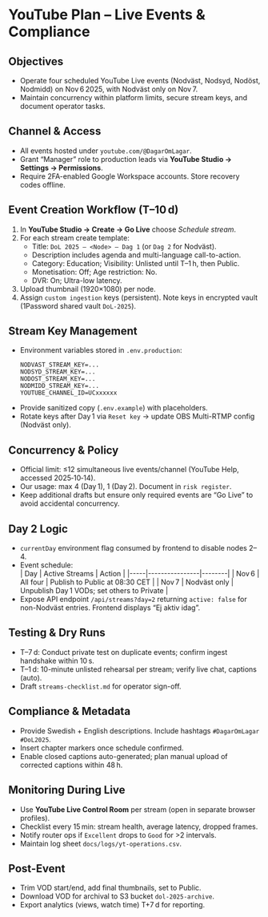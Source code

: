 # YouTube Plan – Live Events & Compliance

## Objectives
- Operate four scheduled YouTube Live events (Nodväst, Nodsyd, Nodöst, Nodmidd) on Nov 6 2025, with Nodväst only on Nov 7.  
- Maintain concurrency within platform limits, secure stream keys, and document operator tasks.

## Channel & Access
- All events hosted under `youtube.com/@DagarOmLagar`.  
- Grant “Manager” role to production leads via **YouTube Studio → Settings → Permissions**.  
- Require 2FA-enabled Google Workspace accounts. Store recovery codes offline.

## Event Creation Workflow (T–10 d)
1. In **YouTube Studio → Create → Go Live** choose *Schedule stream*.
2. For each stream create template:
   - Title: `DoL 2025 – <Node> – Dag 1` (or `Dag 2` for Nodväst).  
   - Description includes agenda and multi-language call-to-action.  
   - Category: Education; Visibility: Unlisted until T–1 h, then Public.  
   - Monetisation: Off; Age restriction: No.  
   - DVR: On; Ultra-low latency.  
3. Upload thumbnail (1920×1080) per node.  
4. Assign `custom ingestion` keys (persistent). Note keys in encrypted vault (1Password shared vault `DoL-2025`).

## Stream Key Management
- Environment variables stored in `.env.production`:
  ```
  NODVAST_STREAM_KEY=...
  NODSYD_STREAM_KEY=...
  NODOST_STREAM_KEY=...
  NODMIDD_STREAM_KEY=...
  YOUTUBE_CHANNEL_ID=UCxxxxxx
  ```
- Provide sanitized copy (`.env.example`) with placeholders.
- Rotate keys after Day 1 via `Reset key` → update OBS Multi-RTMP config (Nodväst only).

## Concurrency & Policy
- Official limit: ≤12 simultaneous live events/channel (YouTube Help, accessed 2025‑10‑14).  
- Our usage: max 4 (Day 1), 1 (Day 2). Document in `risk register`.  
- Keep additional drafts but ensure only required events are “Go Live” to avoid accidental concurrency.

## Day 2 Logic
- `currentDay` environment flag consumed by frontend to disable nodes 2–4.  
- Event schedule:  
  | Day | Active Streams | Action |
  |-----|----------------|--------|
  | Nov 6 | All four | Publish to Public at 08:30 CET |
  | Nov 7 | Nodväst only | Unpublish Day 1 VODs; set others to Private |
- Expose API endpoint `/api/streams?day=2` returning `active: false` for non-Nodväst entries. Frontend displays “Ej aktiv idag”.

## Testing & Dry Runs
- T–7 d: Conduct private test on duplicate events; confirm ingest handshake within 10 s.  
- T–1 d: 10-minute unlisted rehearsal per stream; verify live chat, captions (auto).  
- Draft `streams-checklist.md` for operator sign-off.

## Compliance & Metadata
- Provide Swedish + English descriptions. Include hashtags `#DagarOmLagar` `#DoL2025`.  
- Insert chapter markers once schedule confirmed.  
- Enable closed captions auto-generated; plan manual upload of corrected captions within 48 h.

## Monitoring During Live
- Use **YouTube Live Control Room** per stream (open in separate browser profiles).  
- Checklist every 15 min: stream health, average latency, dropped frames.  
- Notify router ops if `Excellent` drops to `Good` for >2 intervals.  
- Maintain log sheet `docs/logs/yt-operations.csv`.

## Post-Event
- Trim VOD start/end, add final thumbnails, set to Public.  
- Download VOD for archival to S3 bucket `dol-2025-archive`.  
- Export analytics (views, watch time) T+7 d for reporting.
